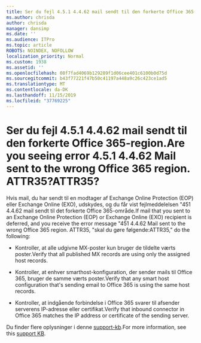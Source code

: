 ```yaml
---
title: Ser du fejl 4.5.1 4.4.62 mail sendt til den forkerte Office 365-region. ATTR35?
ms.author: chrisda
author: chrisda
manager: dansimp
ms.date: ''
ms.audience: ITPro
ms.topic: article
ROBOTS: NOINDEX, NOFOLLOW
localization_priority: Normal
ms.custom: 1938
ms.assetid: ''
ms.openlocfilehash: 08f7fad4069b129289f1d06cee401c6100b0d75d
ms.sourcegitcommit: b43f77221f47b50c41197a448a9c26c423ce1ad5
ms.translationtype: MT
ms.contentlocale: da-DK
ms.lasthandoff: 11/15/2019
ms.locfileid: "37769225"
---
```

# <a name="are-you-seeing-error-451-4462-mail-sent-to-the-wrong-office-365-region-attr35"></a><span data-ttu-id="99248-103">Ser du fejl 4.5.1 4.4.62 mail sendt til den forkerte Office 365-region.</span><span class="sxs-lookup"><span data-stu-id="99248-103">Are you seeing error 4.5.1 4.4.62 Mail sent to the wrong Office 365 region.</span></span> <span data-ttu-id="99248-104">ATTR35?</span><span class="sxs-lookup"><span data-stu-id="99248-104">ATTR35?</span></span>

<span data-ttu-id="99248-105">Hvis mail, du har sendt til en modtager af Exchange Online Protection (EOP) eller Exchange Online (EXO), udskydes, og du får vist fejlmeddelelsen "451 4.4.62 mail sendt til det forkerte Office 365-område.</span><span class="sxs-lookup"><span data-stu-id="99248-105">If mail that you sent to an Exchange Online Protection (EOP) or Exchange Online (EXO) recipient is deferred, and you receive the error message "451 4.4.62 Mail sent to the wrong Office 365 region.</span></span> <span data-ttu-id="99248-106">ATTR35, "skal du gøre følgende:</span><span class="sxs-lookup"><span data-stu-id="99248-106">ATTR35," do the following:</span></span>

- <span data-ttu-id="99248-107">Kontroller, at alle udgivne MX-poster kun bruger de tildelte værts poster.</span><span class="sxs-lookup"><span data-stu-id="99248-107">Verify that all published MX records are using only the assigned host records.</span></span>

- <span data-ttu-id="99248-108">Kontroller, at enhver smarthost-konfiguration, der sender mails til Office 365, bruger de samme værts poster.</span><span class="sxs-lookup"><span data-stu-id="99248-108">Verify that any smart host configuration that's sending email to Office 365 is using the same host records.</span></span>

- <span data-ttu-id="99248-109">Kontroller, at indgående forbindelse i Office 365 svarer til afsender serverens IP-adresse eller certifikat.</span><span class="sxs-lookup"><span data-stu-id="99248-109">Verify that inbound connector in Office 365 matches the IP address or certificate of the sending server.</span></span>

<span data-ttu-id="99248-110">Du finder flere oplysninger i denne [support-kb](https://support.microsoft.com/help/4057301/attr35-response-code-when-mail-is-sent-to-eop-exo).</span><span class="sxs-lookup"><span data-stu-id="99248-110">For more information, see this [support KB](https://support.microsoft.com/help/4057301/attr35-response-code-when-mail-is-sent-to-eop-exo).</span></span>
